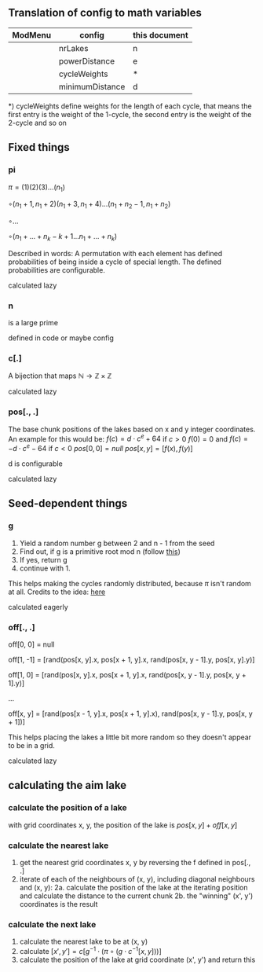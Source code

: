 ## Translation of config to math variables

| ModMenu | config          | this document |
| ------- | --------------- | ------------- |
|         | nrLakes         | n             |
|         | powerDistance   | e             |
|         | cycleWeights    | *             |
|         | minimumDistance | d             |


*) cycleWeights define weights for the length of each cycle, that means the first entry is the weight of the 1-cycle, the second entry is the weight of the 2-cycle and so on

## Fixed things
### pi
$\pi = (1)(2)(3)...(n_1)$

$\circ (n_1 + 1, n_1 + 2)(n_1 + 3, n_1 + 4)...(n_1 + n_2 - 1, n_1 + n_2)$

$\circ ...$

$\circ (n_1 + ... + n_k - k + 1 ... n_1 + ... + n_k)$

Described in words: A permutation with each element has defined probabilities of being inside a cycle of special length. The defined probabilities are configurable.

calculated lazy

### n
is a large prime

defined in code or maybe config

### c[.]
A bijection that maps $\mathbb N \to \mathbb Z \times \mathbb Z$

calculated lazy

### pos[., .]
The base chunk positions of the lakes based on x and y integer coordinates. An example for this would be:
$f(c) = d \cdot c^e + 64$ if $c > 0$
$f(0) = 0$ and
$f(c) = -d \cdot c^e - 64$ if $c < 0$
$pos[0, 0] = null$
$pos[x, y] = [f(x), f(y)]$

d is configurable

calculated lazy

## Seed-dependent things
### g
1. Yield a random number g between 2 and n - 1 from the seed
2. Find out, if g is a primitive root mod n (follow [this](https://en.wikipedia.org/wiki/Primitive_root_modulo_n#Finding_primitive_roots))
3. If yes, return g
4. continue with 1.

This helps making the cycles randomly distributed, because $\pi$ isn't random at all. Credits to the idea: [here](https://stackoverflow.com/questions/32357710/efficient-way-to-generate-a-seemingly-random-permutation-from-a-very-large-set-w/47437819#47437819)

calculated eagerly

### off[., .]

off[0, 0] = null

off[1, -1] = [rand(pos[x, y].x, pos[x + 1, y].x, rand(pos[x, y - 1].y, pos[x, y].y)]

off[1, 0] = [rand(pos[x, y].x, pos[x + 1, y].x, rand(pos[x, y - 1].y, pos[x, y + 1].y)]

...

off[x, y] = [rand(pos[x - 1, y].x, pos[x + 1, y].x), rand(pos[x, y - 1].y, pos[x, y + 1])]

This helps placing the lakes a little bit more random so they doesn't appear to be in a grid.

calculated lazy

## calculating the aim lake
### calculate the position of a lake
with grid coordinates x, y, the position of the lake is
$pos[x, y] + off[x, y]$
### calculate the nearest lake
1. get the nearest grid coordinates x, y by reversing the f defined in pos[., .]
2. iterate of each of the neighbours of (x, y), including diagonal neighbours and (x, y):
2a. calculate the position of the lake at the iterating position and calculate the distance to the current chunk
2b. the "winning" (x', y') coordinates is the result
### calculate the next lake
1. calculate the nearest lake to be at (x, y)
2. calculate $[x', y'] = c[g^{-1} \cdot (\pi \circ (g \cdot c^{-1}[x, y]))]$
3. calculate the position of the lake at grid coordinate (x', y') and return this
